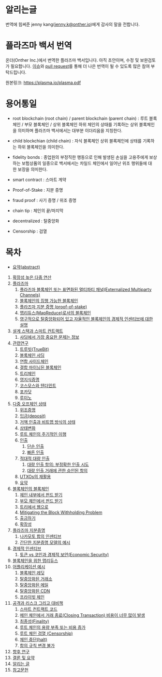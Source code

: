 # 알리는글

번역에 힘써준 jenny kang(jenny.k@onther.io)에게 감사의 말을 전합니다.

# 플라즈마 백서 번역

온더(Onther Inc.)에서 번역한 플라즈마 백서입니다.
아직 초안이며, 수정 및 보완검토가 필요합니다. [이슈](https://github.com/Onther-Tech/plasma-korea/issues)와 [pull request](https://github.com/Onther-Tech/plasma-korea/pulls)를 통해 더 나은 번역이 될 수 있도록 많은 참여 부탁드립니다.

원본링크: https://plasma.io/plasma.pdf

# 용어통일

* root blockchain (root chain) / parent blockchain (parent chain)
: 루트 블록체인 / 부모 블록체인 / 상위 블록체인
하위 체인의 상태를 기록하는 상위 블록체인을 의미하며 플라즈마 백서에서는 대부분 이더리움을 지칭한다.

* child blockchian (child chain) : 자식 블록체인
상위 블록체인에 상태를 기록하는 하위 블록체인을 의미한다.

* fidelity bonds : 종업원의 부정직한 행동으로 인해 발생된 손실을 고용주에게 보상하는 보험상품의 일종으로 백서에서는 차일드 체인에서 일어난 위조 행위들에 대한 보장을 의미한다. 

* smart contract : 스마트 계약



* Proof-of-Stake : 지분 증명
* fraud proof : 사기 증명 / 위조 증명
* chain tip : 체인의 끝/마지막
* decentralized : 탈중앙화
* Censorship : 검열


# 목차

* [요약(abstract)](https://github.com/Onther-Tech/plasma-korea/blob/master/abstract.md)

1. [확장성 높은 다중 연산](https://github.com/Onther-Tech/plasma-korea/blob/master/1_Scalable_Multi-Party_Computation.md)
2. [플라즈마](https://github.com/Onther-Tech/plasma-korea/blob/master/2_Plasma.md)
   1. [플라즈마 블록체인 또는 표면화된 멀티파티 채널(Externalized Multiparty Channels)](https://github.com/Onther-Tech/plasma-korea/blob/master/2_Plasma.md#%ED%94%8C%EB%9D%BC%EC%A6%88%EB%A7%88-%EB%B8%94%EB%A1%9D%EC%B2%B4%EC%9D%B8-%EB%98%90%EB%8A%94-%ED%91%9C%EB%A9%B4%ED%99%94%EB%90%9C-%EB%A9%80%ED%8B%B0%ED%8C%8C%ED%8B%B0-%EC%B1%84%EB%84%90externalized-multiparty-channels)
   2. [블록체인의 집행 가능한 블록체인](https://github.com/Onther-Tech/plasma-korea/blob/master/2_Plasma.md#%EB%B8%94%EB%A1%9D%EC%B2%B4%EC%9D%B8%EC%9D%98-%EC%A7%91%ED%96%89-%EA%B0%80%EB%8A%A5%ED%95%9C-%EB%B8%94%EB%A1%9D%EC%B2%B4%EC%9D%B8)
   3. [플라즈마 지분 증명 (proof-of-stake)](https://github.com/Onther-Tech/plasma-korea/blob/master/2_Plasma.md#plasma-%EC%A7%80%EB%B6%84-%EC%A6%9D%EB%AA%85-proof-of-stake)
   4. [맵리듀스(MapReduce)로서의 블록체인](https://github.com/Onther-Tech/plasma-korea/blob/master/2_Plasma.md#mapreduce%EB%A1%9C%EC%84%9C%EC%9D%98-%EB%B8%94%EB%A1%9D%EC%B2%B4%EC%9D%B8)
   5. [영구적으로 탈중앙화되어 있고 자율적인 블록체인의 경제적 인센티브에 대한 설명](https://github.com/Onther-Tech/plasma-korea/blob/master/2_Plasma.md#%EC%98%81%EA%B5%AC%EC%A0%81%EC%9C%BC%EB%A1%9C-%ED%83%88%EC%A4%91%EC%95%99%ED%99%94-%EB%90%98%EC%96%B4%EC%9E%88%EA%B3%A0-%EC%9E%90%EC%9C%A8%EC%A0%81%EC%9D%B8-%EB%B8%94%EB%A1%9D%EC%B2%B4%EC%9D%B8%EC%9D%98-%EA%B2%BD%EC%A0%9C%EC%A0%81-%EC%9D%B8%EC%84%BC%ED%8B%B0%EB%B8%8C%EC%97%90-%EB%8C%80%ED%95%9C-%EC%84%A4%EB%AA%85)
3. [설계 스택과 스마트 컨트랙트](https://github.com/Onther-Tech/plasma-korea/blob/master/3_Design_Stack_and_Smart_Contracts.MD)
   1. [샤딩에서 가장 중요한 문제는 정보](https://github.com/Onther-Tech/plasma-korea/blob/master/3_Design_Stack_and_Smart_Contracts.MD#%EC%83%A4%EB%94%A9%EC%97%90%EC%84%9C-%EA%B0%80%EC%9E%A5-%EC%A4%91%EC%9A%94%ED%95%9C-%EB%AC%B8%EC%A0%9C%EB%8A%94-%EC%A0%95%EB%B3%B4)
4. [관련연구](https://github.com/Onther-Tech/plasma-korea/blob/master/4_Related_Work.md)
   1. [트루빗(TrueBit)](https://github.com/Onther-Tech/plasma-korea/blob/master/4_Related_Work.md#%ED%8A%B8%EB%A3%A8%EB%B9%97truebit)
   2. [블록체인 샤딩](https://github.com/Onther-Tech/plasma-korea/blob/master/4_Related_Work.md#%EB%B8%94%EB%A1%9D%EC%B2%B4%EC%9D%B8-%EC%83%A4%EB%94%A9)
   3. [연합 사이드체인](https://github.com/Onther-Tech/plasma-korea/blob/master/4_Related_Work.md#%EC%97%B0%ED%95%A9-%EC%82%AC%EC%9D%B4%EB%93%9C%EC%B2%B4%EC%9D%B8)
   4. [결합 마이닝된 블록체인](https://github.com/Onther-Tech/plasma-korea/blob/master/4_Related_Work.md#%EA%B2%B0%ED%95%A9%EB%A7%88%EC%9D%B4%EB%8B%9D%EB%90%9C-%EB%B8%94%EB%A1%9D%EC%B2%B4%EC%9D%B8merge-mined-blockchain)
   5. [트리체인](https://github.com/Onther-Tech/plasma-korea/blob/master/4_Related_Work.md#%ED%8A%B8%EB%A6%AC%EC%B2%B4%EC%9D%B8)
   6. [영지식증명](https://github.com/Onther-Tech/plasma-korea/blob/master/4_Related_Work.md#%EC%98%81%EC%A7%80%EC%8B%9D%EC%A6%9D%EB%AA%85zk-snark-%EB%B0%8F-zk-stark)
   7. [코스모스와 텐더민트](https://github.com/Onther-Tech/plasma-korea/blob/master/4_Related_Work.md#%EC%BD%94%EC%8A%A4%EB%AA%A8%EC%8A%A4%EC%99%80-%ED%85%90%EB%8D%94%EB%AF%BC%ED%8A%B8)
   8. [포카닷](https://github.com/Onther-Tech/plasma-korea/blob/master/4_Related_Work.md#%ED%8F%AC%EC%B9%B4%EB%8B%B7)
   9. [루미노](https://github.com/Onther-Tech/plasma-korea/blob/master/4_Related_Work.md#%EB%A3%A8%EB%AF%B8%EB%85%B8)
5. [다중 오프체인 상태](https://github.com/Onther-Tech/plasma-korea/blob/master/5_Multiparty_Off-Chain_State.md)
   1. [위조증명](https://github.com/Onther-Tech/plasma-korea/blob/master/5_Multiparty_Off-Chain_State.md#%EC%9C%84%EC%A1%B0%EC%A6%9D%EB%AA%85)
   2. [입금(deposit)](https://github.com/Onther-Tech/plasma-korea/blob/master/5_Multiparty_Off-Chain_State.md#%EC%9E%85%EA%B8%88deposit)
   3. [거액 인출과 비트맵 방식의 상태](https://github.com/Onther-Tech/plasma-korea/blob/master/5_Multiparty_Off-Chain_State.md#%EA%B1%B0%EC%95%A1-%EC%9D%B8%EC%B6%9C%EA%B3%BC-%EB%B9%84%ED%8A%B8%EB%A7%B5-%EB%B0%A9%EC%8B%9D%EC%9D%98-%EC%83%81%ED%83%9C)
   4. [상태변화](https://github.com/Onther-Tech/plasma-korea/blob/master/5_Multiparty_Off-Chain_State.md#%EC%83%81%ED%83%9C%EB%B3%80%ED%99%94)
   5. [루트 체인의 주기적인 이행](https://github.com/Onther-Tech/plasma-korea/blob/master/5_Multiparty_Off-Chain_State.md#%EB%A3%A8%ED%8A%B8-%EC%B2%B4%EC%9D%B8%EC%97%90-%EC%A3%BC%EA%B8%B0%EC%A0%81%EC%9D%B8-%EC%9D%B4%ED%96%89)
   6. [인출](https://github.com/Onther-Tech/plasma-korea/blob/master/5_Multiparty_Off-Chain_State.md#%EC%9D%B8%EC%B6%9C)
      1. [단순 인출](https://github.com/Onther-Tech/plasma-korea/blob/master/5_Multiparty_Off-Chain_State.md#%EA%B0%84%EB%8B%A8%ED%95%9C-%EC%9D%B8%EC%B6%9C)
      2. [빠른 인출](https://github.com/Onther-Tech/plasma-korea/blob/master/5_Multiparty_Off-Chain_State.md#%EB%B9%A0%EB%A5%B8-%EC%9D%B8%EC%B6%9C)
   7. [적대적 대량 인출](https://github.com/Onther-Tech/plasma-korea/blob/master/5_Multiparty_Off-Chain_State.md#%EC%A0%81%EB%8C%80%EC%A0%81-%EB%8C%80%EB%9F%89-%EC%9D%B8%EC%B6%9C)
      1. [대량 인출 항의: 부정확한 인출 시도](https://github.com/Onther-Tech/plasma-korea/blob/master/5_Multiparty_Off-Chain_State.md#%EB%8C%80%EB%9F%89-%EC%9D%B8%EC%B6%9C-%ED%95%AD%EC%9D%98-%EB%B6%80%EC%A0%95%ED%99%95%ED%95%9C-%EC%9D%B8%EC%B6%9C-%EC%8B%9C%EB%8F%84)
      2. [대량 인출 거래에 관한 승인된 항의](https://github.com/Onther-Tech/plasma-korea/blob/master/5_Multiparty_Off-Chain_State.md#%EB%8C%80%EB%9F%89-%EC%9D%B8%EC%B6%9C-%EA%B1%B0%EB%9E%98%EC%97%90-%EA%B4%80%ED%95%9C-%EC%8A%B9%EC%9D%B8%EB%90%9C-%ED%95%AD%EC%9D%98)
   8. [UTXOs의 재활용](https://github.com/Onther-Tech/plasma-korea/blob/master/5_Multiparty_Off-Chain_State.md#utxos%EC%9D%98-%EC%9E%AC%ED%99%9C%EC%9A%A9)
   9. [요약](https://github.com/Onther-Tech/plasma-korea/blob/master/5_Multiparty_Off-Chain_State.md#%EC%9A%94%EC%95%BD)
6. [블록체인의 블록체인](https://github.com/Onther-Tech/plasma-korea/blob/master/6_Blockchains_in_Blockchains.md)
   1. [체인 내부에서 펀드 받기](https://github.com/Onther-Tech/plasma-korea/blob/master/6_Blockchains_in_Blockchains.md#%EC%B2%B4%EC%9D%B8-%EB%82%B4%EB%B6%80%EC%97%90%EC%84%9C-%ED%8E%80%EB%93%9C-%EB%B0%9B%EA%B8%B0)
   2. [부모 체인에서 펀드 받기](https://github.com/Onther-Tech/plasma-korea/blob/master/6_Blockchains_in_Blockchains.md#%EB%B6%80%EB%AA%A8-%EC%B2%B4%EC%9D%B8%EC%97%90%EC%84%9C-%ED%8E%80%EB%93%9C-%EB%B0%9B%EA%B8%B0)
   3. [트리에서 웹으로](https://github.com/Onther-Tech/plasma-korea/blob/master/6_Blockchains_in_Blockchains.md#%ED%8A%B8%EB%A6%AC%EC%97%90%EC%84%9C-%EC%9B%B9%EC%9C%BC%EB%A1%9C)
   4. [Mitigating the Block Withholding Problem](https://github.com/Onther-Tech/plasma-korea/blob/master/6_Blockchains_in_Blockchains.md#mitigating-the-block-withholding-problem)
   5. [출금하기](https://github.com/Onther-Tech/plasma-korea/blob/master/6_Blockchains_in_Blockchains.md#%EC%B6%9C%EA%B8%88%ED%95%98%EA%B8%B0)
   6. [확장성](https://github.com/Onther-Tech/plasma-korea/blob/master/6_Blockchains_in_Blockchains.md#%ED%99%95%EC%9E%A5%EC%84%B1)
7. [플라즈마 지분증명](https://github.com/Onther-Tech/plasma-korea/blob/master/7_Plasma_Proof-of-Stake.md)
   1. [나카모토 합의 인센티브](https://github.com/Onther-Tech/plasma-korea/blob/master/7_Plasma_Proof-of-Stake.md#%EB%82%98%EC%B9%B4%EB%AA%A8%ED%86%A0-%ED%95%A9%EC%9D%98-%EC%9D%B8%EC%84%BC%ED%8B%B0%EB%B8%8C)
   2. [간단한 지분증명 모델의 예시](https://github.com/Onther-Tech/plasma-korea/blob/master/7_Plasma_Proof-of-Stake.md#%EA%B0%84%EB%8B%A8%ED%95%9C-%EC%A7%80%EB%B6%84%EC%A6%9D%EB%AA%85-%EB%AA%A8%EB%8D%B8%EC%9D%98-%EC%98%88%EC%8B%9C)
8. [경제적 인센티브](https://github.com/Onther-Tech/plasma-korea/blob/master/8_Economic_Incentives.md)
   1. [토큰 vs 코인과 경제적 보안(Economic Security)](https://github.com/Onther-Tech/plasma-korea/blob/master/8_Economic_Incentives.md#%ED%86%A0%ED%81%B0-vs-%EC%BD%94%EC%9D%B8%EA%B3%BC-%EA%B2%BD%EC%A0%9C%EC%A0%81-%EB%B3%B4%EC%95%88economic-security)
9. [블록체인을 위한 맵리듀스](https://github.com/Onther-Tech/plasma-korea/blob/master/9_%20MapReduce_for_the_Blockchain.md)
10. [어플리케이션 예시](https://github.com/Onther-Tech/plasma-korea/blob/master/10_Example%20Applications.md)
    1. [블록체인 레딧](https://github.com/Onther-Tech/plasma-korea/blob/master/10_Example%20Applications.md#%EB%B8%94%EB%A1%9D%EC%B2%B4%EC%9D%B8-%EB%A0%88%EB%94%A7)
    2. [탈중앙화된 거래소](https://github.com/Onther-Tech/plasma-korea/blob/master/10_Example%20Applications.md#%ED%83%88%EC%A4%91%EC%95%99%ED%99%94%EB%90%9C-%ED%99%98%EC%A0%84)
    3. [탈중앙화된 메일](https://github.com/Onther-Tech/plasma-korea/blob/master/10_Example%20Applications.md#%ED%83%88%EC%A4%91%EC%95%99%ED%99%94%EB%90%9C-%EB%A9%94%EC%9D%BC)
    4. [탈중앙화된 CDN](https://github.com/Onther-Tech/plasma-korea/blob/master/10_Example%20Applications.md#%ED%83%88%EC%A4%91%EC%95%99%ED%99%94%EB%90%9C-cdn)
    5. [프라이빗 체인](https://github.com/Onther-Tech/plasma-korea/blob/master/10_Example%20Applications.md#%ED%94%84%EB%9D%BC%EC%9D%B4%EB%B9%97-%EC%B2%B4%EC%9D%B8)
11. [공격과 리스크 그리고 대비책](https://github.com/Onther-Tech/plasma-korea/blob/master/11_Attacks_Risks_and_Mitigations.md)
    1. [스마트 컨트랙트 코드](https://github.com/Onther-Tech/plasma-korea/blob/master/11_Attacks_Risks_and_Mitigations.md#%EC%8A%A4%EB%A7%88%ED%8A%B8-%EC%BB%A8%ED%8A%B8%EB%A0%89%ED%8A%B8-%EC%BD%94%EB%93%9C)
    2. [메인 체인에서 거래 종료(Closing Transaction) 비용이 너무 많이 발생](https://github.com/Onther-Tech/plasma-korea/blob/master/11_Attacks_Risks_and_Mitigations.md#%EB%A9%94%EC%9D%B8-%EC%B2%B4%EC%9D%B8%EC%97%90%EC%84%9C%EC%9D%98-closing-transaction%EC%9D%B4-%EB%84%88%EB%AC%B4-%EB%B9%84%EC%9A%A9%EC%9D%B4-%EB%A7%8E%EC%9D%B4-%EB%B0%9C%EC%83%9D)
    3. [최종성(Finality)](https://github.com/Onther-Tech/plasma-korea/blob/master/11_Attacks_Risks_and_Mitigations.md#%EC%B5%9C%EC%A2%85%EC%84%B1finality)
    4. [루트 체인의 용량 부족 또는 비용 증가](https://github.com/Onther-Tech/plasma-korea/blob/master/11_Attacks_Risks_and_Mitigations.md#%EB%A3%A8%ED%8A%B8-%EC%B2%B4%EC%9D%B8%EC%9D%98-%EC%9A%A9%EB%9F%89-%EB%B6%80%EC%A1%B1-%EB%98%90%EB%8A%94-%EB%B9%84%EC%9A%A9-%EC%A6%9D%EA%B0%80)
    5. [루트 체인 검열 (Censorship)](https://github.com/Onther-Tech/plasma-korea/blob/master/11_Attacks_Risks_and_Mitigations.md#%EB%A3%A8%ED%8A%B8-%EC%B2%B4%EC%9D%B8-%EA%B2%80%EC%97%B4-censorship)
    6. [체인 중단(halt)](https://github.com/Onther-Tech/plasma-korea/blob/master/11_Attacks_Risks_and_Mitigations.md#%EC%B2%B4%EC%9D%B8-%EC%A4%91%EB%8B%A8halt)
    7. [합의 규칙 변경 불가](https://github.com/Onther-Tech/plasma-korea/blob/master/11_Attacks_Risks_and_Mitigations.md#%ED%95%A9%EC%9D%98-%EA%B7%9C%EC%B9%99-%EB%B3%80%EA%B2%BD-%EB%B6%88%EA%B0%80)
12. [향후 연구](https://github.com/Onther-Tech/plasma-korea/blob/master/12_Future_Research.md)
13. [결론 및 요약](https://github.com/Onther-Tech/plasma-korea/blob/master/13_Conclusion_and_Summary.md)
14. [알리는 글](https://github.com/Onther-Tech/plasma-korea/blob/master/14_Acknowledgements.md)
15. [참고문헌](https://github.com/Onther-Tech/plasma-korea/blob/master/References.md)
